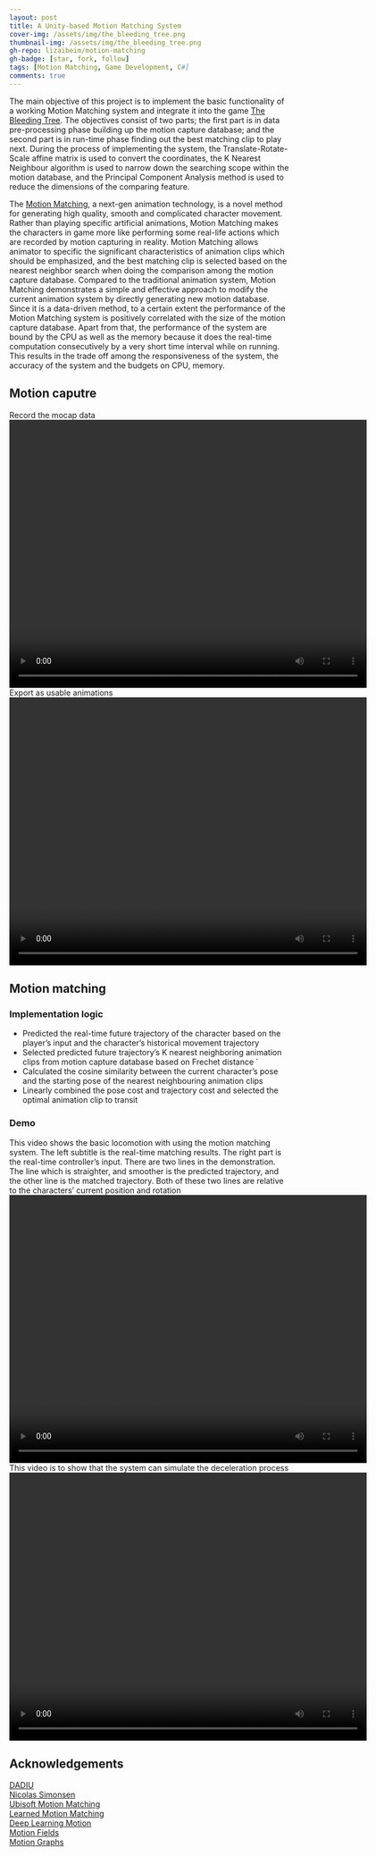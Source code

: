 ```yaml
---
layout: post
title: A Unity-based Motion Matching System
cover-img: /assets/img/the_bleeding_tree.png
thumbnail-img: /assets/img/the_bleeding_tree.png
gh-repo: lizaibeim/motion-matching
gh-badge: [star, fork, follow]
tags: [Motion Matching, Game Development, C#]
comments: true
---
```


The main objective of this project is to implement the basic functionality of a working Motion Matching system and integrate it into the game [The Bleeding Tree](https://dadiu.itch.io/the-bleeding-tree). The objectives consist of two parts; the first part is in data pre-processing phase building up the motion capture database; and the second part is in run-time phase finding out the best matching clip to play next. During the process of implementing the system, the Translate-Rotate-Scale affine matrix is used to convert the coordinates, the K Nearest Neighbour algorithm is used to narrow down the searching scope within the motion database, and the Principal Component Analysis method is used to reduce the dimensions of the comparing feature.

The [Motion Matching](https://www.gameanim.com/2016/05/03/motion-matching-ubisofts-honor/), a next-gen animation technology, is a novel method for generating high quality, smooth and complicated character movement. Rather than playing specific artificial animations, Motion Matching makes the characters in game more like performing some real-life actions which are recorded by motion capturing in reality. Motion Matching allows animator to specific the significant characteristics of animation clips which should be emphasized, and the best matching clip is selected based on the nearest neighbor search when doing the comparison among the motion capture database. Compared to the traditional animation system, Motion Matching demonstrates a simple and effective approach to modify the current animation system by directly generating new motion database. Since it is a data-driven method, to a certain extent the performance of the Motion Matching system is positively correlated with the size of the motion capture database. Apart from that, the performance of the system are bound by the CPU as well as the memory because it does the real-time computation consecutively by a very short time interval while on running. This results in the trade off among the responsiveness of the system, the accuracy of the system and the budgets on CPU, memory.  

## Motion caputre
Record the mocap data  
<video width="640" height="480" controls>  
  <source src="/assets/video/motion-matching-record.mp4" type="video/mp4">
Your browser does not support the video tag.
</video>  
Export as usable animations  
<video width="640" height="480" controls>
  <source src="/assets/video/motion-matching-animation.mp4" type="video/mp4">
Your browser does not support the video tag.
</video>

## Motion matching
### Implementation logic
- Predicted the real-time future trajectory of the character based on the player’s input and the character’s
historical movement trajectory
- Selected predicted future trajectory’s K nearest neighboring animation clips from motion capture database
based on Frechet distance ´
- Calculated the cosine similarity between the current character’s pose and the starting pose of the nearest
neighbouring animation clips
- Linearly combined the pose cost and trajectory cost and selected the optimal animation clip to transit

### Demo
This video shows the basic locomotion with using the motion matching system. The left subtitle is the real-time matching results. The right part is the real-time controller’s input. There are two lines in the demonstration. The line which is straighter, and smoother is the predicted trajectory, and the other line is the matched trajectory. Both of these two lines are relative to the characters’ current position and rotation  
<video width="640" height="480" controls>
  <source src="/assets/video/motion-matching-demo1.mp4" type="video/mp4">
Your browser does not support the video tag.
</video>  
This video is to show that the system can simulate the deceleration process  
<video width="640" height="480" controls>
  <source src="/assets/video/motion-matching-demo2.mp4" type="video/mp4">
Your browser does not support the video tag.
</video>

## Acknowledgements
[DADIU](http://www.dadiu.dk/)  
[Nicolas Simonsen](https://www.linkedin.com/in/nicklas-simonsen-443116201/)  
[Ubisoft Motion Matching](https://www.gameanim.com/2016/05/03/motion-matching-ubisofts-honor/)  
[Learned Motion Matching](https://montreal.ubisoft.com/en/introducing-learned-motion-matching/)  
[Deep Learning Motion](http://www.ipab.inf.ed.ac.uk/cgvu/deeplearningmotion.html)    
[Motion Fields](http://grail.cs.washington.edu/projects/motion-fields/)  
[Motion Graphs](https://research.cs.wisc.edu/graphics/Gallery/kovar.vol/MoGraphs/)  
